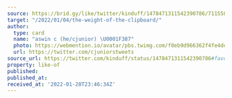 ```yaml
---
source: https://brid.gy/like/twitter/kinduff/1478471311542390786/711558879541264384
target: "/2022/01/04/the-weight-of-the-clipboard/"
author:
  type: card
  name: "aswin c (he/cjunior) \U0001F387"
  photo: https://webmention.io/avatar/pbs.twimg.com/f0eb9d966362f4fe4de25284623060e1cdd6538a0c3b6184f5c27243982026d8.jpg
  url: https://twitter.com/cjuniorstweets
source_url: https://twitter.com/kinduff/status/1478471311542390786#favorited-by-711558879541264384
property: like-of
published:
published_at:
received_at: '2022-01-28T23:46:34Z'
---
```


